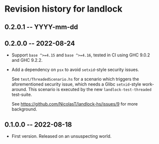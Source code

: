 # Revision history for landlock

## 0.2.0.1 -- YYYY-mm-dd

## 0.2.0.0 -- 2022-08-24

* Support `base ^>=4.15` and `base ^>=4.16`, tested in CI using GHC 9.0.2 and
  GHC 9.2.2.

* Add a dependency on `psx` to avoid `setxid`-style security issues.

  See `test/ThreadedScenario.hs` for a scenario which triggers the
  aforementioned security issue, which needs a Glibc `setxid`-style
  work-around. This scenario is executed by the new `landlock-test-threaded`
  test-suite.

  See https://github.com/NicolasT/landlock-hs/issues/9 for more background.

## 0.1.0.0 -- 2022-08-18

* First version. Released on an unsuspecting world.
